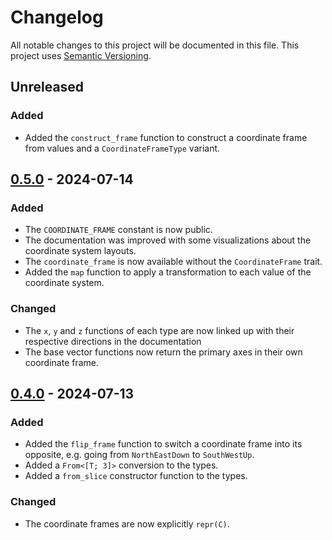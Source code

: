 # Changelog

All notable changes to this project will be documented in this file.
This project uses [Semantic Versioning](https://semver.org/spec/v2.0.0.html).

## Unreleased

### Added

- Added the `construct_frame` function to construct a coordinate frame from values and a `CoordinateFrameType` variant.

## [0.5.0] - 2024-07-14

[0.5.0]: https://github.com/sunsided/coordinate-frame/releases/tag/v0.5.0

### Added

- The `COORDINATE_FRAME` constant is now public.
- The documentation was improved with some visualizations about the coordinate system layouts.
- The `coordinate_frame` is now available without the `CoordinateFrame` trait.
- Added the `map` function to apply a transformation to each value of the coordinate system.

### Changed

- The `x`, `y` and `z` functions of each type are now linked up with their respective directions
  in the documentation
- The base vector functions now return the primary axes in their own coordinate frame.

## [0.4.0] - 2024-07-13

[0.4.0]: https://github.com/sunsided/coordinate-frame/releases/tag/v0.4.0

### Added

- Added the `flip_frame` function to switch a coordinate frame into its opposite, e.g. going
  from `NorthEastDown` to `SouthWestUp`.
- Added a `From<[T; 3]>` conversion to the types.
- Added a `from_slice` constructor function to the types.

### Changed

- The coordinate frames are now explicitly `repr(C)`.
